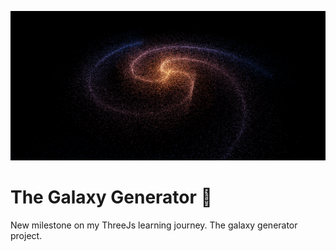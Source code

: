 ![Screenshot of the Galaxy Generator Project](./public/galaxy-generator.png "The Galaxy Generator")

# The Galaxy Generator 🌌

New milestone on my ThreeJs learning journey. The galaxy generator project.
